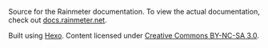 Source for the Rainmeter documentation. To view the actual documentation, check out [docs.rainmeter.net](http://docs.rainmeter.net).

Built using [Hexo](https://github.com/tommy351/hexo). Content licensed under [Creative Commons BY-NC-SA 3.0](http://creativecommons.org/licenses/by-nc-sa/3.0/).
